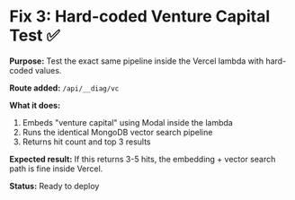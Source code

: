 # Fix 3: Hard-coded Venture Capital Test ✅

**Purpose:** Test the exact same pipeline inside the Vercel lambda with hard-coded values.

**Route added:** `/api/__diag/vc`

**What it does:**
1. Embeds "venture capital" using Modal inside the lambda
2. Runs the identical MongoDB vector search pipeline
3. Returns hit count and top 3 results

**Expected result:** If this returns 3-5 hits, the embedding + vector search path is fine inside Vercel.

**Status:** Ready to deploy
